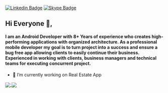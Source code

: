 [![Linkedin Badge](https://img.shields.io/badge/AnilKumar-30302f?style=flat&logo=linkedin)](https://www.linkedin.com/in/anilinclude/)
[![Skype Badge](https://img.shields.io/badge/anilkumar7717-30302f?style=flat&logo=skype)](https://join.skype.com/invite/lABknWepuAeU)

## Hi Everyone 👋,           
#### I am an Android Developer with 8+ Years of experience who creates high-performing applications with organized architecture. As a professional mobile developer my goal is to turn project into a success and ensure a bug free app allowing clients to easily continue their business. Experienced in working with clients, business managers and technical teams for executing concurrent project.

- 🔭 I’m currently working on Real Estate App

<a href="https://anilkumar7717.github.io">
<a href="https://anilkumar7717.github.io">

  <img src="https://github-readme-stats.vercel.app/api?username=anilkumar7717&count_private=true" align="center"/>

</a>

<a href="https://anilkumar7717.github.io">
  <img src="https://github-readme-stats.vercel.app/api/top-langs/?username=anilkumar7717&layout=compact" align="center"/>
</a>
